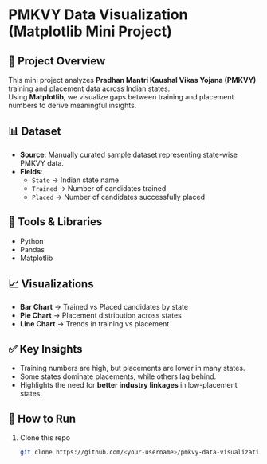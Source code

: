 # PMKVY Data Visualization (Matplotlib Mini Project)

## 📌 Project Overview
This mini project analyzes **Pradhan Mantri Kaushal Vikas Yojana (PMKVY)** training and placement data across Indian states.  
Using **Matplotlib**, we visualize gaps between training and placement numbers to derive meaningful insights.  

## 📊 Dataset
- **Source**: Manually curated sample dataset representing state-wise PMKVY data.
- **Fields**:
  - `State` → Indian state name
  - `Trained` → Number of candidates trained
  - `Placed` → Number of candidates successfully placed

## 🔧 Tools & Libraries
- Python
- Pandas
- Matplotlib

## 📈 Visualizations
- **Bar Chart** → Trained vs Placed candidates by state  
- **Pie Chart** → Placement distribution across states  
- **Line Chart** → Trends in training vs placement  

## ✅ Key Insights
- Training numbers are high, but placements are lower in many states.  
- Some states dominate placements, while others lag behind.  
- Highlights the need for **better industry linkages** in low-placement states.  

## 🚀 How to Run
1. Clone this repo  
   ```bash
   git clone https://github.com/<your-username>/pmkvy-data-visualization.git
